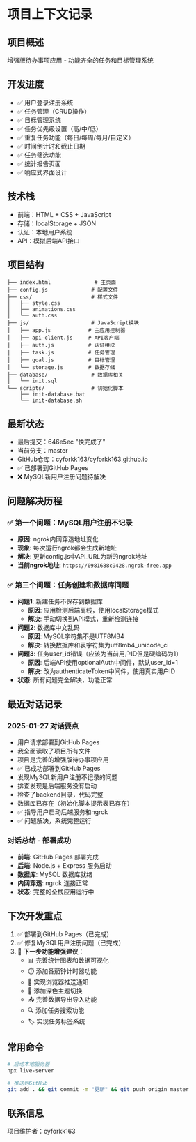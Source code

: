 # 项目上下文记录

## 项目概述
增强版待办事项应用 - 功能齐全的任务和目标管理系统

## 开发进度
- ✅ 用户登录注册系统
- ✅ 任务管理（CRUD操作）
- ✅ 目标管理系统
- ✅ 任务优先级设置（高/中/低）
- ✅ 重复任务功能（每日/每周/每月/自定义）
- ✅ 时间倒计时和截止日期
- ✅ 任务筛选功能
- ✅ 统计报告页面
- ✅ 响应式界面设计

## 技术栈
- 前端：HTML + CSS + JavaScript
- 存储：localStorage + JSON
- 认证：本地用户系统
- API：模拟后端API接口

## 项目结构
```
├── index.html              # 主页面
├── config.js              # 配置文件
├── css/                   # 样式文件
│   ├── style.css
│   ├── animations.css
│   └── auth.css
├── js/                    # JavaScript模块
│   ├── app.js            # 主应用控制器
│   ├── api-client.js     # API客户端
│   ├── auth.js           # 认证模块
│   ├── task.js           # 任务管理
│   ├── goal.js           # 目标管理
│   └── storage.js        # 数据存储
├── database/              # 数据库相关
│   └── init.sql
└── scripts/               # 初始化脚本
    ├── init-database.bat
    └── init-database.sh
```

## 最新状态
- 最后提交：646e5ec "快完成了"
- 当前分支：master
- GitHub仓库：cyforkk163/cyforkk163.github.io
- ✅ 已部署到GitHub Pages
- ❌ MySQL新用户注册问题待解决

## 问题解决历程
### ✅ **第一个问题：MySQL用户注册不记录**
- **原因**: ngrok内网穿透地址变化
- **现象**: 每次运行ngrok都会生成新地址
- **解决**: 更新config.js中API_URL为新的ngrok地址
- **当前ngrok地址**: `https://0981688c9428.ngrok-free.app`

### ✅ **第三个问题：任务创建和数据库问题**
- **问题1**: 新建任务不保存到数据库
  - **原因**: 应用检测后端离线，使用localStorage模式
  - **解决**: 手动切换到API模式，重新检测连接
- **问题2**: 数据库中文乱码
  - **原因**: MySQL字符集不是UTF8MB4
  - **解决**: 转换数据库和表字符集为utf8mb4_unicode_ci
- **问题3**: 任务user_id错误（应该为当前用户ID但是硬编码为1）
  - **原因**: 后端API使用optionalAuth中间件，默认user_id=1
  - **解决**: 改为authenticateToken中间件，使用真实用户ID
- **状态**: 所有问题完全解决，功能正常

## 最近对话记录
### 2025-01-27 对话要点
- 用户请求部署到GitHub Pages
- 我全面读取了项目所有文件  
- 项目是完善的增强版待办事项应用
- ✅ 已成功部署到GitHub Pages
- 发现MySQL新用户注册不记录的问题
- 排查发现是后端服务没有启动
- 检查了backend目录，代码完整
- 数据库已存在（初始化脚本提示表已存在）
- ✅ 指导用户启动后端服务和ngrok
- ✅ 问题解决，系统完整运行

### 对话总结 - 部署成功
- **前端**: GitHub Pages 部署完成
- **后端**: Node.js + Express 服务启动  
- **数据库**: MySQL 数据库就绪
- **内网穿透**: ngrok 连接正常
- **状态**: 完整的全栈应用运行中

## 下次开发重点
1. ✅ 部署到GitHub Pages（已完成）
2. ✅ 修复MySQL用户注册问题（已完成）
3. 🚀 **下一步功能增强建议**：
   - 📊 完善统计图表和数据可视化
   - ⏱️ 添加番茄钟计时器功能
   - 🔔 实现浏览器推送通知
   - 🎨 添加深色主题切换
   - 📤 完善数据导出导入功能
   - 🔍 添加任务搜索功能
   - 🏷️ 实现任务标签系统

## 常用命令
```bash
# 启动本地服务器
npx live-server

# 推送到GitHub
git add . && git commit -m "更新" && git push origin master
```

## 联系信息
项目维护者：cyforkk163